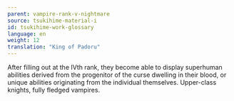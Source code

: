 ```yaml
---
parent: vampire-rank-v-nightmare
source: tsukihime-material-i
id: tsukihime-work-glossary
language: en
weight: 12
translation: "King of Padoru"
---
```


After filling out at the IVth rank, they become able to display superhuman abilities derived from the progenitor of the curse dwelling in their blood, or unique abilities originating from the individual themselves. Upper-class knights, fully fledged vampires.
